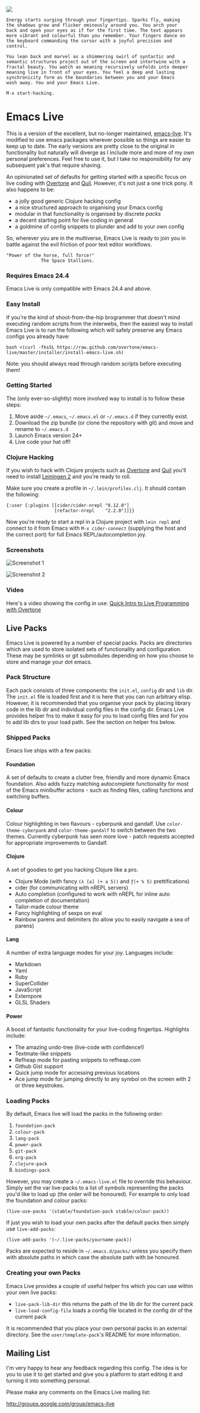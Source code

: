
<img src="http://github.com/downloads/overtone/emacs-live/emacs-live.png" />

<!--
           MM""""""""`M
           MM  mmmmmmmM
           M`      MMMM 88d8b.d8b. .d8888b. .d8888b. .d8888b.
           MM  MMMMMMMM 88''88'`88 88'  `88 88'  `"" Y8ooooo.
           MM  MMMMMMMM 88  88  88 88.  .88 88.  ...       88
           MM        .M dP  dP  dP `88888P8 '88888P' '88888P'
           MMMMMMMMMMMM

               M""MMMMMMMM M""M M""MMMMM""M MM""""""""`M
               M  MMMMMMMM M  M M  MMMMM  M MM  mmmmmmmM
               M  MMMMMMMM M  M M  MMMMP  M M`      MMMM
               M  MMMMMMMM M  M M  MMMM' .M MM  MMMMMMMM
               M  MMMMMMMM M  M M  MMP' .MM MM  MMMMMMMM
               M         M M  M M     .dMMM MM        .M
               MMMMMMMMMMM MMMM MMMMMMMMMMM MMMMMMMMMMMM
-->

    Energy starts surging through your fingertips. Sparks fly, making
    the shadows grow and flicker ominously around you. You arch your
    back and open your eyes as if for the first time. The text appears
    more vibrant and colourful than you remember. Your fingers dance on
    the keyboard commanding the cursor with a joyful precision and
    control.

    You lean back and marvel as a shimmering swirl of syntactic and
    semantic structures project out of the screen and intertwine with a
    fractal beauty. You watch as meaning recursively unfolds into deeper
    meaning live in front of your eyes. You feel a deep and lasting
    synchronicity form as the boundaries between you and your Emacs
    wash away. You and your Emacs Live.

    M-x start-hacking.

# Emacs Live

This is a version of the excellent, but no-longer maintained, [emacs-live](http://github.com/overtone/emacs-live). It's modified to use emacs packages wherever possible so things are easier to keep up to date. The early versions are pretty close to the original in functionality but naturally will diverge as I include more and more of my own personal preferences. Feel free to use it, but I take no responsibility for any subsequent yak's that require shaving.


An opinionated set of defaults for getting started with a specific focus
on live coding with [Overtone](http://overtone.github.io) and
[Quil](http://github.com/quil/quil). However, it's not just a one trick
pony. It also happens to be:

* a jolly good generic Clojure hacking config
* a nice structured approach to organising your Emacs config
* modular in that functionality is organised by discrete _packs_
* a decent starting point for live coding in general
* a goldmine of config snippets to plunder and add to your own config

So, wherever you are in the multiverse, Emacs Live is ready to join you
in battle against the evil friction of poor text editor workflows.

    "Power of the horse, full force!"
                 The Space Stallions.

### Requires Emacs 24.4

Emacs Live is only compatible with Emacs 24.4 and above.

### Easy Install

If you're the kind of shoot-from-the-hip brogrammer that doesn't mind
executing random scripts from the interwebs, then the easiest way to
install Emacs Live is to run the following which will safely preserve
any Emacs configs you already have:

    bash <(curl -fksSL https://raw.github.com/overtone/emacs-live/master/installer/install-emacs-live.sh)

Note: you should always read through random scripts before executing
them!

### Getting Started

The (only ever-so-slightly) more involved way to install is to follow
these steps:

1. Move aside `~/.emacs`, `~/.emacs.el` or `~/.emacs.d` if they
   currently exist.
2. Download the zip bundle (or clone the repository with git) and move
   and rename to `~/.emacs.d`
3. Launch Emacs version 24+
4. Live code your hat off!

### Clojure Hacking

If you wish to hack with Clojure projects such as
[Overtone](http://github.com/overtone/overtone) and
[Quil](http://github.com/quil/quil) you'll need to install
[Leiningen 2](https://github.com/technomancy/leiningen/wiki/Upgrading)
and you're ready to roll.

Make sure you create a profile in `~/.lein/profiles.clj`. It should
contain the following:

```
{:user {:plugins [[cider/cider-nrepl "0.12.0"]
                  [refactor-nrepl    "2.2.0"]]}}
```

Now you're ready to start a repl in a Clojure project with `lein repl`
and connect to it from Emacs with `M-x cider-connect` (supplying the
host and the correct port) for full Emacs REPL/autocompletion joy.

### Screenshots

![Screenshot 1](screenshots/live-coding-config-in-use.png "Live Coding Config Screenshot 1")

![Screenshot 2](screenshots/live-coding-config-in-use-2.png "Live Coding Config Screenshot 2")

### Video

Here's a video showing the config in use:
[Quick Intro to Live Programming with Overtone](http://vimeo.com/22798433)


## Live Packs

Emacs Live is powered by a number of special packs. Packs are
directories which are used to store isolated sets of functionality and
configuration. These may be symlinks or git submodules depending on how
you choose to store and manage your dot emacs.

### Pack Structure

Each pack consists of three components: the `init.el`, `config` dir and
`lib` dir. The `init.el` file is loaded first and it is here that you
can run arbitrary elisp. However, it is recommended that you organise
your pack by placing library code in the lib dir and individual config
files in the config dir. Emacs Live provides helper fns to make it easy
for you to load config files and for you to add lib dirs to your load
path. See the section on helper fns below.

### Shipped Packs

Emacs live ships with a few packs:

#### Foundation

A set of defaults to create a clutter free, friendly and more dynamic
Emacs foundation. Also adds fuzzy matching autocomplete functionality
for most of the Emacs minibuffer actions - such as finding files, calling
functions and switching buffers.

#### Colour

Colour highlighting in two flavours - cyberpunk and gandalf. Use
`color-theme-cyberpunk` and `color-theme-gandalf` to switch between the
two themes. Currently cyberpunk has seen more love - patch requests
accepted for appropriate improvements to Gandalf.

#### Clojure

A set of goodies to get you hacking Clojure like a pro.

* Clojure Mode (with fancy `(λ [a] (+ a 5))` and `ƒ(+ % 5)` prettifications)
* cider (for communicating with nREPL servers)
* Auto completion (configured to work with nREPL for inline auto
  completion of documentation)
* Tailor-made colour theme
* Fancy highlighting of sexps on eval
* Rainbow parens and delimiters (to allow you to easily navigate a sea
  of parens)

#### Lang

A number of extra language modes for your joy. Languages include:

* Markdown
* Yaml
* Ruby
* SuperCollider
* JavaScript
* Extempore
* GLSL Shaders

#### Power

A boost of fantastic functionality for your live-coding
fingertips. Highlights include:

* The amazing undo-tree (live-code with confidence!)
* Textmate-like snippets
* Refheap mode for pasting snippets to refheap.com
* Github Gist support
* Quick jump mode for accessing previous locations
* Ace jump mode for jumping directly to any symbol on the screen with 2
  or three keystrokes.

### Loading Packs

By default, Emacs live will load the packs in the following order:

1. `foundation-pack`
2. `colour-pack`
3. `lang-pack`
4. `power-pack`
5. `git-pack`
6. `org-pack`
7. `clojure-pack`
8. `bindings-pack`

However, you may create a `~/.emacs-live.el` file to override this
behaviour. Simply set the var live-packs to a list of symbols
representing the packs you'd like to load up (the order will be
honoured). For example to only load the foundation and colour packs:

    (live-use-packs '(stable/foundation-pack stable/colour-pack))

If just you wish to load your own packs after the default packs then
simply use `live-add-packs`:

    (live-add-packs '(~/.live-packs/yourname-pack))

Packs are expected to reside in `~/.emacs.d/packs/` unless you specify
them with absolute paths in which case the absolute path with be
honoured.

### Creating your own Packs

Emacs Live provides a couple of useful helper fns which you can use
within your own live packs:

* `live-pack-lib-dir` this returns the path of the lib dir for the
  current pack
* `live-load-config-file` loads a config file located in the config dir
  of the current pack

It is recommended that you place your own personal packs in an external
directory. See the `user/template-pack`'s README for more information.

## Mailing List

I'm very happy to hear any feedback regarding this config. The idea is
for you to use it to get started and give you a platform to start
editing it and turning it into something personal.

Please make any comments on the Emacs Live mailing list:

http://groups.google.com/group/emacs-live
